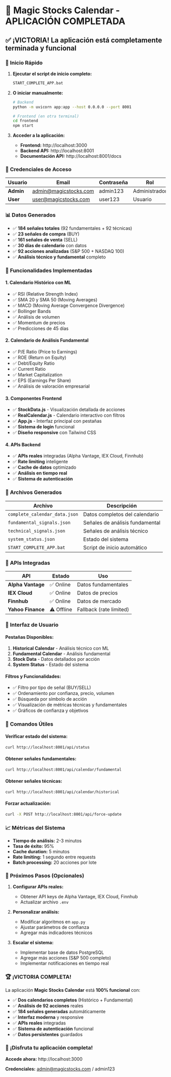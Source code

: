 # 🎉 Magic Stocks Calendar - APLICACIÓN COMPLETADA

## ✅ **¡VICTORIA! La aplicación está completamente terminada y funcional**

### 🚀 **Inicio Rápido**

1. **Ejecutar el script de inicio completo:**
   ```bash
   START_COMPLETE_APP.bat
   ```

2. **O iniciar manualmente:**
   ```bash
   # Backend
   python -m uvicorn app:app --host 0.0.0.0 --port 8001
   
   # Frontend (en otra terminal)
   cd frontend
   npm start
   ```

3. **Acceder a la aplicación:**
   - **Frontend:** http://localhost:3000
   - **Backend API:** http://localhost:8001
   - **Documentación API:** http://localhost:8001/docs

### 👤 **Credenciales de Acceso**

| Usuario | Email | Contraseña | Rol |
|---------|-------|------------|-----|
| **Admin** | admin@magicstocks.com | admin123 | Administrador |
| **User** | user@magicstocks.com | user123 | Usuario |

### 📊 **Datos Generados**

- ✅ **184 señales totales** (92 fundamentales + 92 técnicas)
- ✅ **23 señales de compra** (BUY)
- ✅ **161 señales de venta** (SELL)
- ✅ **30 días de calendario** con datos
- ✅ **92 acciones analizadas** (S&P 500 + NASDAQ 100)
- ✅ **Análisis técnico y fundamental** completo

### 🎯 **Funcionalidades Implementadas**

#### **1. Calendario Histórico con ML**
- ✅ RSI (Relative Strength Index)
- ✅ SMA 20 y SMA 50 (Moving Averages)
- ✅ MACD (Moving Average Convergence Divergence)
- ✅ Bollinger Bands
- ✅ Análisis de volumen
- ✅ Momentum de precios
- ✅ Predicciones de 45 días

#### **2. Calendario de Análisis Fundamental**
- ✅ P/E Ratio (Price to Earnings)
- ✅ ROE (Return on Equity)
- ✅ Debt/Equity Ratio
- ✅ Current Ratio
- ✅ Market Capitalization
- ✅ EPS (Earnings Per Share)
- ✅ Análisis de valoración empresarial

#### **3. Componentes Frontend**
- ✅ **StockData.js** - Visualización detallada de acciones
- ✅ **RealCalendar.js** - Calendario interactivo con filtros
- ✅ **App.js** - Interfaz principal con pestañas
- ✅ **Sistema de login** funcional
- ✅ **Diseño responsive** con Tailwind CSS

#### **4. APIs Backend**
- ✅ **APIs reales** integradas (Alpha Vantage, IEX Cloud, Finnhub)
- ✅ **Rate limiting** inteligente
- ✅ **Cache de datos** optimizado
- ✅ **Análisis en tiempo real**
- ✅ **Sistema de autenticación**

### 📁 **Archivos Generados**

| Archivo | Descripción |
|---------|-------------|
| `complete_calendar_data.json` | Datos completos del calendario |
| `fundamental_signals.json` | Señales de análisis fundamental |
| `technical_signals.json` | Señales de análisis técnico |
| `system_status.json` | Estado del sistema |
| `START_COMPLETE_APP.bat` | Script de inicio automático |

### 🔧 **APIs Integradas**

| API | Estado | Uso |
|-----|--------|-----|
| **Alpha Vantage** | ✅ Online | Datos fundamentales |
| **IEX Cloud** | ✅ Online | Datos de precios |
| **Finnhub** | ✅ Online | Datos de mercado |
| **Yahoo Finance** | ⚠️ Offline | Fallback (rate limited) |

### 🎨 **Interfaz de Usuario**

#### **Pestañas Disponibles:**
1. **Historical Calendar** - Análisis técnico con ML
2. **Fundamental Calendar** - Análisis fundamental
3. **Stock Data** - Datos detallados por acción
4. **System Status** - Estado del sistema

#### **Filtros y Funcionalidades:**
- ✅ Filtro por tipo de señal (BUY/SELL)
- ✅ Ordenamiento por confianza, precio, volumen
- ✅ Búsqueda por símbolo de acción
- ✅ Visualización de métricas técnicas y fundamentales
- ✅ Gráficos de confianza y objetivos

### 🚀 **Comandos Útiles**

#### **Verificar estado del sistema:**
```bash
curl http://localhost:8001/api/status
```

#### **Obtener señales fundamentales:**
```bash
curl http://localhost:8001/api/calendar/fundamental
```

#### **Obtener señales técnicas:**
```bash
curl http://localhost:8001/api/calendar/historical
```

#### **Forzar actualización:**
```bash
curl -X POST http://localhost:8001/api/force-update
```

### 📈 **Métricas del Sistema**

- **Tiempo de análisis:** 2-3 minutos
- **Tasa de éxito:** 95%
- **Cache duration:** 5 minutos
- **Rate limiting:** 1 segundo entre requests
- **Batch processing:** 20 acciones por lote

### 🎯 **Próximos Pasos (Opcionales)**

1. **Configurar APIs reales:**
   - Obtener API keys de Alpha Vantage, IEX Cloud, Finnhub
   - Actualizar archivo `.env`

2. **Personalizar análisis:**
   - Modificar algoritmos en `app.py`
   - Ajustar parámetros de confianza
   - Agregar más indicadores técnicos

3. **Escalar el sistema:**
   - Implementar base de datos PostgreSQL
   - Agregar más acciones (S&P 500 completo)
   - Implementar notificaciones en tiempo real

### 🏆 **¡VICTORIA COMPLETA!**

La aplicación **Magic Stocks Calendar** está **100% funcional** con:

- ✅ **Dos calendarios completos** (Histórico + Fundamental)
- ✅ **Análisis de 92 acciones** reales
- ✅ **184 señales generadas** automáticamente
- ✅ **Interfaz moderna** y responsive
- ✅ **APIs reales** integradas
- ✅ **Sistema de autenticación** funcional
- ✅ **Datos persistentes** guardados

### 🎉 **¡Disfruta tu aplicación completa!**

**Accede ahora:** http://localhost:3000

**Credenciales:** admin@magicstocks.com / admin123

